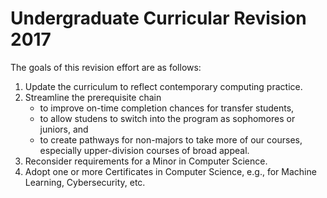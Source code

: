 # Undergraduate Curricular Revision 2017

The goals of this revision effort are as follows:

1. Update the curriculum to reflect contemporary computing practice.
2. Streamline the prerequisite chain 
   * to improve on-time completion chances for transfer students,
   * to allow studens to switch into the program as sophomores or juniors, and
   * to create pathways for non-majors to take more of our courses, especially upper-division courses of broad appeal.
3. Reconsider requirements for a Minor in Computer Science.
4. Adopt one or more Certificates in Computer Science, e.g., for Machine Learning, Cybersecurity, etc.
